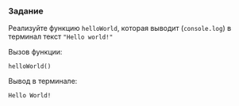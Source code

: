 ### Задание

Реализуйте функцию `helloWorld`, которая выводит (`console.log`) в терминал текст `"Hello
world!"`

Вызов функции:
```
helloWorld()
```

Вывод в терминале:
```
Hello World!
```
